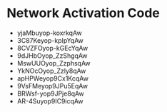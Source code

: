 # Network Activation Code
* yjaMbuyop-koxrkqAw
* 3C87Keyop-kpIpYqAw
* 8CVZFOyop-kGEcYqAw
* 9dJHbOyop_ZzShgqAw
* MswUUOyop_ZzphsqAw
* YkNOcOyop_Zzly8qAw
* apHPWeyop9Cx1KcqAw
* 9VsFMeyop9JPu5EqAw
* BRWsf-yop9JPje8qAw
* AR-4Suyop9IC9icqAw
